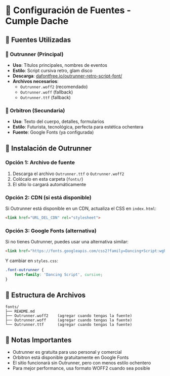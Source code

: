 # 🎨 Configuración de Fuentes - Cumple Dache

## 📝 Fuentes Utilizadas

### 🥇 Outrunner (Principal)
- **Uso**: Títulos principales, nombres de eventos
- **Estilo**: Script cursiva retro, glam disco
- **Descarga**: [dafontfree.io/outrunner-retro-script-font/](https://www.dafontfree.io/outrunner-retro-script-font/)
- **Archivos necesarios**:
  - `Outrunner.woff2` (recomendado)
  - `Outrunner.woff` (fallback)
  - `Outrunner.ttf` (fallback)

### 🥈 Orbitron (Secundaria)
- **Uso**: Texto del cuerpo, detalles, formularios
- **Estilo**: Futurista, tecnológica, perfecta para estética ochentera
- **Fuente**: Google Fonts (ya configurada)

## 🔧 Instalación de Outrunner

### Opción 1: Archivo de fuente
1. Descarga el archivo `Outrunner.ttf` o `Outrunner.woff2`
2. Colócalo en esta carpeta (`fonts/`)
3. El sitio lo cargará automáticamente

### Opción 2: CDN (si está disponible)
Si Outrunner está disponible en un CDN, actualiza el CSS en `index.html`:

```html
<link href="URL_DEL_CDN" rel="stylesheet">
```

### Opción 3: Google Fonts (alternativa)
Si no tienes Outrunner, puedes usar una alternativa similar:

```html
<link href="https://fonts.googleapis.com/css2?family=Dancing+Script:wght@400;700&display=swap" rel="stylesheet">
```

Y cambiar en `styles.css`:
```css
.font-outrunner {
    font-family: 'Dancing Script', cursive;
}
```

## 📁 Estructura de Archivos
```
fonts/
├── README.md
├── Outrunner.woff2    (agregar cuando tengas la fuente)
├── Outrunner.woff     (agregar cuando tengas la fuente)
└── Outrunner.ttf      (agregar cuando tengas la fuente)
```

## 🎯 Notas Importantes
- Outrunner es gratuita para uso personal y comercial
- Orbitron está disponible gratuitamente en Google Fonts
- El sitio funcionará sin Outrunner, pero con menos estilo ochentero
- Para mejor performance, usa formato WOFF2 cuando sea posible 